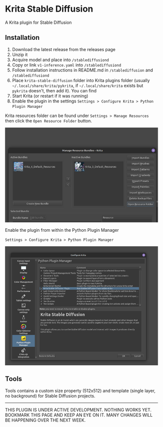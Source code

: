 # Krita Stable Diffusion

A Krita plugin for Stable Diffusion

## Installation

1. Download the latest release from the releases page
2. Unzip it
3. Acquire model and place into `/stablediffusiond`
4. Copy or link `v1-inference.yaml` into `/stablediffusiond`
5. Follow installation instructions in README.md in `/stablediffusion` and `/stablediffusiond`
6. Place `krita-stable-diffusion` folder into Krita plugins folder (usually `~/.local/share/krita/pykrita`, if `~/.local/share/krita` exists but `pykrita` doesn't, then add it). You can find 
7. Start Krita (or restart if it was running)
8. Enable the plugin in the settings `Settings > Configure Krita > Python Plugin Manager`

Krita resources folder can be found under `Settings > Manage Resources` then click the `Open Resource Folder` button.

![img.png](img.png)

Enable the plugin from within the Python Plugin Manager

`Settings > Configure Krita > Python Plugin Manager`

![img_1.png](img_1.png)

## Tools

Tools contains a custom size property (512x512) and template (single layer, no background) 
for Stable Diffusion projects.

---

THIS PLUGIN IS UNDER ACTIVE DEVELOPMENT. NOTHING WORKS YET. BOOKMARK THIS PAGE AND KEEP AN EYE ON IT. MANY CHANGES WILL BE HAPPENING OVER THE NEXT WEEK.
